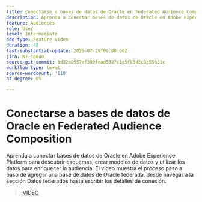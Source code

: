 ```yaml
---
title: Conectarse a bases de datos de Oracle en Federated Audience Composition
description: Aprenda a conectar bases de datos de Oracle en Adobe Experience Platform para descubrir esquemas, crear modelos de datos y utilizar los datos para enriquecer la audiencia. El vídeo muestra el proceso paso a paso de agregar una base de datos de Oracle federada, desde navegar a la sección Datos federados hasta escribir los detalles de conexión.
feature: Audiences
role: User
level: Intermediate
doc-type: Feature Video
duration: 48
last-substantial-update: 2025-07-29T00:00:00Z
jira: KT-18640
source-git-commit: 3d32a0557ef389fead5387c1e5f85d2c8c55631c
workflow-type: tm+mt
source-wordcount: '110'
ht-degree: 0%

---
```



# Conectarse a bases de datos de Oracle en Federated Audience Composition

Aprenda a conectar bases de datos de Oracle en Adobe Experience Platform para descubrir esquemas, crear modelos de datos y utilizar los datos para enriquecer la audiencia. El vídeo muestra el proceso paso a paso de agregar una base de datos de Oracle federada, desde navegar a la sección Datos federados hasta escribir los detalles de conexión.

>[!VIDEO](https://video.tv.adobe.com/v/3470069/?learn=on&enablevpops)
